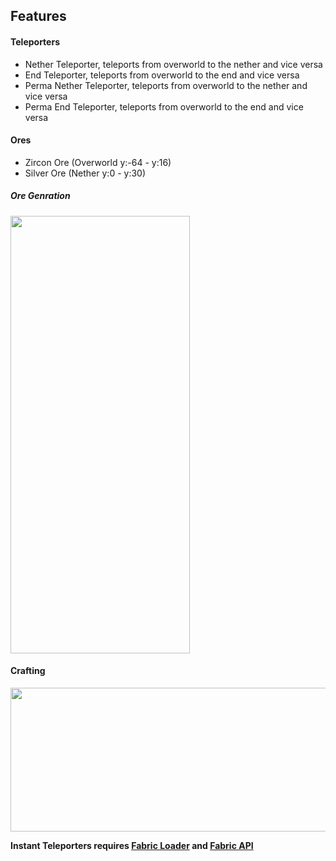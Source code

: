 <h2><strong>Features</strong></h2>
<h4><strong>Teleporters</strong></h4>
<ul>
<li>Nether Teleporter, teleports from overworld to the nether and vice versa</li>
<li>End Teleporter, teleports from overworld to the end and vice versa</li>
<li>Perma&nbsp;Nether Teleporter, teleports from overworld to the nether and vice versa</li>
<li>Perma End Teleporter, teleports from overworld to the end and vice versa</li>
</ul>
<h4><strong>Ores</strong></h4>
<ul>
<li>Zircon Ore (Overworld y:-64 - y:16)</li>
<li>Silver Ore (Nether y:0 - y:30)&nbsp;</li>
</ul>
<h5><strong>Ore Genration</strong></h5>
<p><img src="https://i.imgur.com/UiVUVSk.png" alt="" width="287" height="700" /></p>
<h4><strong>Crafting</strong></h4>
<p><strong><img src="https://i.imgur.com/Jn3h8IT.png" alt="" width="1000" height="230" /></strong></p>
<p><strong>Instant Teleporters requires <a href="https://fabricmc.net/use/installer/">Fabric Loader</a> and <a href="https://www.curseforge.com/minecraft/mc-mods/fabric-api">Fabric API</a></strong></p>
<p><img src="https://drive.google.com/file/d/1IudO6duSgUFSWnJUdpPrrh6FCKKYM_UK/view?usp=sharing" alt="" /></p>
